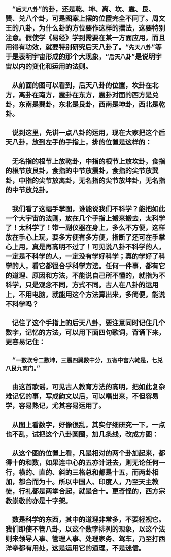 &emsp;“``后天八卦``”的卦，还是乾、坤、离、坎、震、艮、巽、兑八个卦，可是图案上摆的位置完全不同了。周文王的八卦，为什么卦的方位要作这样的摆法，这要特别注意。假使学《易经》学到需要在某一方面应用，而且用得有功效，就要特别研究后天八卦了。“``先天八卦``”等于是表明宇宙形成的那个大现象，“``后天八卦``”是说明宇宙以内的变化和运用的法则。
---
&emsp;从前面的图可以看到，后天八卦的位置，坎卦在北方，离卦在南方，震卦在东方，震卦对面的西方是兑卦，东南是巽卦，东北是艮卦，西南是坤卦，西北是乾卦。
---
&emsp;说到这里，先讲一点八卦的运用，现在大家把这个后天八卦，放到左手的手指上，排的位置是这样的：
---
&emsp;无名指的根节上放乾卦，中指的根节上放坎卦，食指的根节放艮卦，食指的中节放震卦，食指的尖节放巽卦，中指的尖节放离卦，无名指的尖节放坤卦，无名指的中节放兑卦。
---
&emsp;我们看了这幅手掌图，谁能说我们不科学？能把如此一个大宇宙的法则，放在几个手指上搬来搬去，太科学了！太科学了！带一副仪器在身上，多么不方便，这样放在手心上玩，要多方便有多方便，指断了还可在手掌心上用，真是再高明不过了！可见说八卦不科学的人，一定是不科学的人，一定没有学好科学；真的学好了科学的人，看它都很合乎科学方法。任何一件事，都有它的道理、原因和方法，不能说自己所不懂的，就指为不科学，只是观念不同，方式不同。古人在八卦的运用上，不用电脑，就能用这个方法算出来，多简便，能说不科学吗？
---
&emsp;记住了这个手指上的后天八卦，要注意同时记住几个数字，记忆的方法，可以用下面四句歌词，背诵下来，更容易记住：
---
&emsp;“``一数坎兮二数坤，三震四巽数中分，五寄中宫六乾是，七兑八艮九离门。``”
---
&emsp;由这首歌谣，可见古人教育方法的高明，把如此复杂难记忆的事，写成韵文以后，可以唱出来，不但容易学，容易熟记，尤其容易运用了。
---
&emsp;从图上看数字，好像很乱，其实仔细研究一下，一点也不乱，试把这个八卦圆圈，加几条线，改成方图：
---
&emsp;从这个图的位置上看，凡是相对的两个卦加起来，都得十的和数，如果连中心的五亦计进去，则无论任何一行，横的、直的、斜的三格总和都是十五，而两卦相加，都合而为十。所以中国人、印度人，乃至天主教徒，行礼都是两掌合起，就是合十。更奇怪的，西方宗教崇敬的亦是十字架。
---
&emsp;数是科学的东西，其中的道理非常多，不要轻视它。我们即使不管八卦，以这个数字排列的现象，以这个法则来领导人事、管理人事、处理家务、驾车，乃至打西洋拳都有用处，这是运用它的道理，不是迷信。
---
